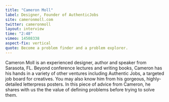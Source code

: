 ```yaml
---
title: "Cameron Moll"
label: Designer, Founder of AuthenticJobs
site: cameronmoll.com
twitter: cameronmoll
layout: interview
time: "2:48"
vimeo: 14508338
aspect-fix: vertical
quote: Become a problem finder and a problem explorer.
---
```


 Cameron Moll is an experienced designer, author and speaker from Sarasota, FL. Beyond conference lectures and writing books, Cameron has his hands in a variety of other ventures including Authentic Jobs, a targeted job board for creatives. You may also know him from his gorgeous, highly-detailed letterpress posters. In this piece of advice from Cameron, he shares with us the the value of defining problems before trying to solve them.
